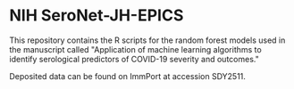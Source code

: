 # NIH SeroNet-JH-EPICS
This repository contains the R scripts for the random forest models used in the manuscript called "Application of machine learning algorithms to identify serological predictors of COVID-19 severity and outcomes."

Deposited data can be found on ImmPort at accession SDY2511.
